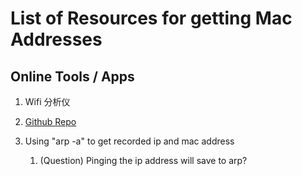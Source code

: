 # List of Resources for getting Mac Addresses

## Online Tools / Apps

1.  Wifi 分析仪

2. [Github Repo](https://github.com/alexxy/netdiscover)

3. Using "arp -a" to get recorded ip and mac address

    1. (Question) Pinging the ip address will save to arp?

